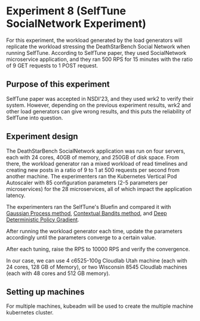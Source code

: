 # Experiment 8 (SelfTune SocialNetwork Experiment)

For this experiment, the workload generated by the load generators will replicate the workload stressing the DeathStarBench Social Network when running SelfTune. According to SelfTune paper, they used SocialNetwork microservice application, and they ran 500 RPS for 15 minutes with the ratio of 9 GET requests to 1 POST request.

## Purpose of this experiment
SelfTune paper was accepted in NSDI'23, and they used wrk2 to verify their system. However, depending on the previous experiment results, wrk2 and other load generators can give wrong results, and this puts the reliability of SelfTune into question.

## Experiment design
The DeathStarBench SocialNetwork application was run on four servers, each with 24 cores, 40GB of memory, and 250GB of disk space. From there, the workload generator ran a mixed workload of read timelines and creating new posts in a ratio of 9 to 1 at 500 requests per second from another machine. The experimenters ran the Kubernetes Vertical Pod Autoscaler with 85 configuration parameters (2-5 parameters per microservices) for the 28 microservices, all of which impact the application latency.

The experimenters ran the SelfTune's Bluefin and compared it with [Gaussian Process method](https://papers.nips.cc/paper_files/paper/2011/file/86e8f7ab32cfd12577bc2619bc635690-Paper.pdf), [Contextual Bandits method](https://arxiv.org/abs/1802.04064), and [Deep Deterministic Policy Gradient](https://arxiv.org/abs/1509.02971).

After running the workload generator each time, update the parameters accordingly until the parameters converge to a certain value.

After each tuning, raise the RPS to 10000 RPS and verify the convergence.

In our case, we can use 4 c6525-100g Cloudlab Utah machine (each with 24 cores, 128 GB of Memory), or two Wisconsin 8545 Cloudlab machines (each with 48 cores and 512 GB memory).

## Setting up machines
For multiple machines, kubeadm will be used to create the multiple machine kubernetes cluster. 